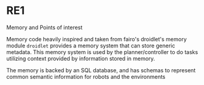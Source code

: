 # RE1
Memory and Points of interest

Memory code heavily inspired and taken from fairo's droidlet's memory module 
`droidlet` provides a memory system that can store generic metadata. This memory system is used by the planner/controller to do tasks utilizing context provided by information stored in memory.

The memory is backed by an SQL database, and has schemas to represent common semantic information for robots and the environments